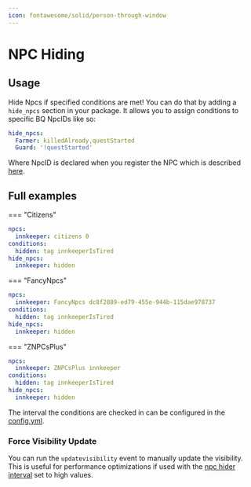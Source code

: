 ```yaml
---
icon: fontawesome/solid/person-through-window
---
```


# NPC Hiding

## Usage
Hide Npcs if specified conditions are met!
You can do that by adding a `hide_npcs` section in your package. 
It allows you to assign conditions to specific BQ NpcIDs like so:

```YAML
hide_npcs:
  Farmer: killedAlready,questStarted
  Guard: '!questStarted'
```

Where NpcID is declared when you register the NPC which is described [here](https://betonquest.org/DEV/Documentation/Features/Npcs/#provided-integrations).
## Full examples
=== "Citizens"
  ```YAML
  npcs:
    innkeeper: citizens 0
  conditions:
    hidden: tag innkeeperIsTired
  hide_npcs:
    innkeeper: hidden
  ```
=== "FancyNpcs"
  ```YAML
  npcs:
    innkeeper: FancyNpcs dc8f2889-ed79-455e-944b-115dae978737
  conditions:
    hidden: tag innkeeperIsTired
  hide_npcs:
    innkeeper: hidden
  ```
=== "ZNPCsPlus"
  ```YAML
  npcs:
    innkeeper: ZNPCsPlus innkeeper
  conditions:
    hidden: tag innkeeperIsTired
  hide_npcs:
    innkeeper: hidden
  ```
The interval the conditions are checked in can be configured in the [config.yml](../../Configuration/Configuration.md#npc-hider-interval).

### Force Visibility Update
You can run the `updatevisibility` event to manually update the visibility. This is useful for performance optimizations
if used with the [npc hider interval](../../Configuration/Configuration.md#npc-hider-interval) set to high values.
